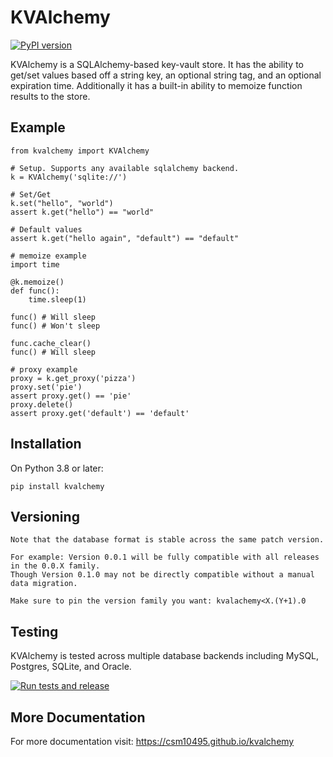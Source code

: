 # KVAlchemy

[![PyPI version](https://badge.fury.io/py/kvalchemy.svg?dummy=unused)](https://badge.fury.io/py/kvalchemy?dummy=unused)

KVAlchemy is a SQLAlchemy-based key-vault store. It has the ability to get/set values based off a string key, an optional string tag, and an optional expiration time. Additionally it has a built-in ability to memoize function results to the store.

## Example

```
from kvalchemy import KVAlchemy

# Setup. Supports any available sqlalchemy backend.
k = KVAlchemy('sqlite://')

# Set/Get
k.set("hello", "world")
assert k.get("hello") == "world"

# Default values
assert k.get("hello again", "default") == "default"

# memoize example
import time

@k.memoize()
def func():
    time.sleep(1)

func() # Will sleep
func() # Won't sleep

func.cache_clear()
func() # Will sleep

# proxy example
proxy = k.get_proxy('pizza')
proxy.set('pie')
assert proxy.get() == 'pie'
proxy.delete()
assert proxy.get('default') == 'default'
```

## Installation

On Python 3.8 or later:

```
pip install kvalchemy
```

## Versioning

```
Note that the database format is stable across the same patch version.

For example: Version 0.0.1 will be fully compatible with all releases in the 0.0.X family.
Though Version 0.1.0 may not be directly compatible without a manual data migration.

Make sure to pin the version family you want: kvalachemy<X.(Y+1).0
```

## Testing
KVAlchemy is tested across multiple database backends including MySQL, Postgres, SQLite, and Oracle.

[![Run tests and release](https://github.com/csm10495/kvalchemy/actions/workflows/test_and_release.yml/badge.svg)](https://github.com/csm10495/kvalchemy/actions/workflows/test_and_release.yml)

## More Documentation

For more documentation visit: https://csm10495.github.io/kvalchemy
